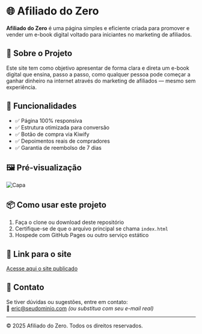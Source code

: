 # 🌐 Afiliado do Zero

**Afiliado do Zero** é uma página simples e eficiente criada para promover e vender um e-book digital voltado para iniciantes no marketing de afiliados.

## 📘 Sobre o Projeto

Este site tem como objetivo apresentar de forma clara e direta um e-book digital que ensina, passo a passo, como qualquer pessoa pode começar a ganhar dinheiro na internet através do marketing de afiliados — mesmo sem experiência.

## 🚀 Funcionalidades

- ✅ Página 100% responsiva
- ✅ Estrutura otimizada para conversão
- ✅ Botão de compra via Kiwify
- ✅ Depoimentos reais de compradores
- ✅ Garantia de reembolso de 7 dias

## 🖼️ Pré-visualização

![Capa](vendas-notebook.jpg)

## 📦 Como usar este projeto

1. Faça o clone ou download deste repositório
2. Certifique-se de que o arquivo principal se chama `index.html`
3. Hospede com GitHub Pages ou outro serviço estático

## 🔗 Link para o site

[Acesse aqui o site publicado](https://Eric-vulg.github.io/Afiliado-do-zero)

## 📩 Contato

Se tiver dúvidas ou sugestões, entre em contato:  
📧 eric@seudominio.com *(ou substitua com seu e-mail real)*

---

&copy; 2025 Afiliado do Zero. Todos os direitos reservados.

